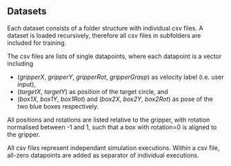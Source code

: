 ## Datasets
Each dataset consists of a folder structure with individual csv files. 
A dataset is loaded recursively, therefore all csv files in subfolders are included for training.

The csv files are lists of single datapoints, where each datapoint is a vector including
- (*gripperX*, *gripperY*, *gripperRot*, *gripperGrasp*) as velocity label (i.e. user input), 
- (*targetX*, *targetY*) as position of the target circle, and
- (*box1X*, *box1Y*, *box1Rot*) and (*box2X*, *box2Y*, *box2Rot*) as pose of the two blue boxes respectively.

All positions and rotations are listed relative to the gripper, with rotation normalised between -1 and 1, such that a box with rotation=0 is aligned to the gripper.

All csv files represent independant simulation executions. 
Within a csv file, all-zero datapoints are added as separator of individual executions.